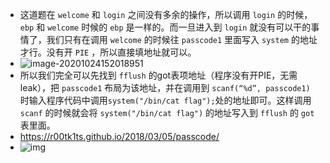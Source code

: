 + 这道题在 `welcome` 和 `login` 之间没有多余的操作，所以调用 `login` 的时候， `ebp` 和 `welcome` 时候的 `ebp` 是一样的。而一旦进入到 `login` 就没有可以干的事情了，我们只有在调用 `welcome` 的时候往 `passcode1` 里面写入 `system` 的地址才行。没有开 `PIE` ，所以直接填地址就可以。
+ ![image-20201024152018951](https://cdn.jsdelivr.net/gh/smallzhong/picgo-pic-bed/image-20201024152018951.png)
+ 所以我们完全可以先找到 `fflush` 的got表项地址（程序没有开PIE，无需leak），把 `passcode1` 布局为该地址，并在调用到 `scanf(“%d”, passcode1)` 时输入程序代码中调用`system("/bin/cat flag");`处的地址即可。这样调用 `scanf` 的时候就会将 `system("/bin/cat flag")` 的地址写入到 `fflush` 的 `got` 表里面。
+ https://r00tk1ts.github.io/2018/03/05/passcode/
+ ![img](https://r00tk1ts.github.io/images/ctf/pwn/pwnable.kr/passcode_07.jpg)